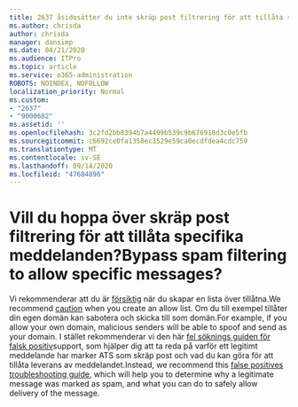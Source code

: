 ```yaml
---
title: 2637 åsidosätter du inte skräp post filtrering för att tillåta specifika meddelanden?
ms.author: chrisda
author: chrisda
manager: dansimp
ms.date: 04/21/2020
ms.audience: ITPro
ms.topic: article
ms.service: o365-administration
ROBOTS: NOINDEX, NOFOLLOW
localization_priority: Normal
ms.custom:
- "2637"
- "9000682"
ms.assetid: ''
ms.openlocfilehash: 3c2fd2bb8394b7a4499b539c9b676918d3c0e5fb
ms.sourcegitcommit: c6692ce0fa1358ec3529e59ca0ecdfdea4cdc759
ms.translationtype: MT
ms.contentlocale: sv-SE
ms.lasthandoff: 09/14/2020
ms.locfileid: "47684896"
---
```

# <a name="bypass-spam-filtering-to-allow-specific-messages"></a><span data-ttu-id="f2f50-102">Vill du hoppa över skräp post filtrering för att tillåta specifika meddelanden?</span><span class="sxs-lookup"><span data-stu-id="f2f50-102">Bypass spam filtering to allow specific messages?</span></span>

<span data-ttu-id="f2f50-103">Vi rekommenderar att du är [försiktig](https://docs.microsoft.com/exchange/troubleshoot/antispam/cautions-against-bypassing-spam-filters) när du skapar en lista över tillåtna.</span><span class="sxs-lookup"><span data-stu-id="f2f50-103">We recommend [caution](https://docs.microsoft.com/exchange/troubleshoot/antispam/cautions-against-bypassing-spam-filters) when you create an allow list.</span></span> <span data-ttu-id="f2f50-104">Om du till exempel tillåter din egen domän kan sabotera och skicka till som domän.</span><span class="sxs-lookup"><span data-stu-id="f2f50-104">For example, if you allow your own domain, malicious senders will be able to spoof and send as your domain.</span></span>  <span data-ttu-id="f2f50-105">I stället rekommenderar vi den här [fel söknings guiden för falsk positiv](https://docs.microsoft.com/microsoft-365/security/office-365-security/anti-spam-protection)support, som hjälper dig att ta reda på varför ett legitimt meddelande har marker ATS som skräp post och vad du kan göra för att tillåta leverans av meddelandet.</span><span class="sxs-lookup"><span data-stu-id="f2f50-105">Instead, we recommend this [false positives troubleshooting guide](https://docs.microsoft.com/microsoft-365/security/office-365-security/anti-spam-protection), which will help you to determine why a legitimate message was marked as spam, and what you can do to safely allow delivery of the message.</span></span>

